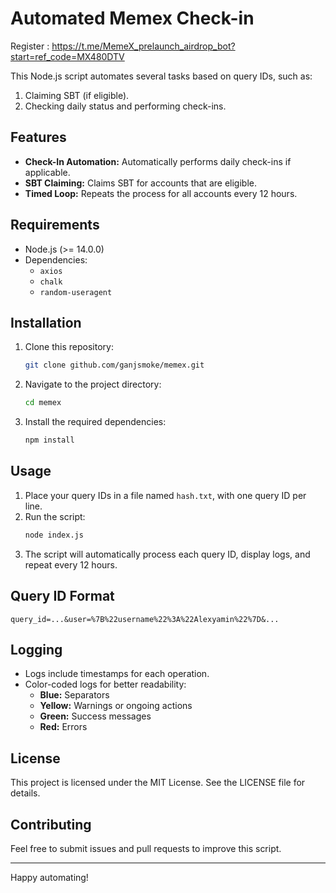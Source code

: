 
# Automated Memex Check-in
Register : https://t.me/MemeX_prelaunch_airdrop_bot?start=ref_code=MX480DTV

This Node.js script automates several tasks based on query IDs, such as:
1. Claiming SBT (if eligible).
2. Checking daily status and performing check-ins.


## Features

- **Check-In Automation:** Automatically performs daily check-ins if applicable.
- **SBT Claiming:** Claims SBT for accounts that are eligible.
- **Timed Loop:** Repeats the process for all accounts every 12 hours.

## Requirements

- Node.js (>= 14.0.0)
- Dependencies:
  - `axios`
  - `chalk`
  - `random-useragent`

## Installation

1. Clone this repository:
   ```bash
   git clone github.com/ganjsmoke/memex.git
   ```
2. Navigate to the project directory:
   ```bash
   cd memex
   ```
3. Install the required dependencies:
   ```bash
   npm install
   ```

## Usage

1. Place your query IDs in a file named `hash.txt`, with one query ID per line.
2. Run the script:
   ```bash
   node index.js
   ```
3. The script will automatically process each query ID, display logs, and repeat every 12 hours.

## Query ID Format

```
query_id=...&user=%7B%22username%22%3A%22Alexyamin%22%7D&...
```

## Logging

- Logs include timestamps for each operation.
- Color-coded logs for better readability:
  - **Blue:** Separators
  - **Yellow:** Warnings or ongoing actions
  - **Green:** Success messages
  - **Red:** Errors

## License

This project is licensed under the MIT License. See the LICENSE file for details.

## Contributing

Feel free to submit issues and pull requests to improve this script.

---

Happy automating!
